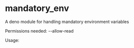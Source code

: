 # mandatory_env
A deno module for handling mandatory environment variables

Permissions needed:
    --allow-read

Usage:
